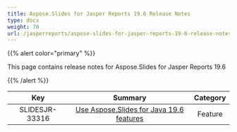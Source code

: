 ```yaml
---
title: Aspose.Slides for Jasper Reports 19.6 Release Notes
type: docs
weight: 70
url: /jasperreports/aspose-slides-for-jasper-reports-19-6-release-notes/
---
```


{{% alert color="primary" %}} 

This page contains release notes for Aspose.Slides for Jasper Reports 19.6

{{% /alert %}} 

|**Key** |**Summary** |**Category** |
| :-: | :-: | :-: |
|SLIDESJR-33316|[Use Aspose.Slides for Java 19.6 features](https://docs.aspose.com/display/slidesjava/Aspose.Slides+for+Java+19.6+Release+Notes)|Feature|

